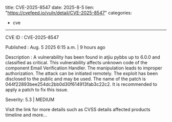  
title: CVE-2025-8547
date: 2025-8-5
lien: "https://cvefeed.io/vuln/detail/CVE-2025-8547"
categories:
  - cve
---

CVE ID : CVE-2025-8547

Published :  Aug. 5
2025
6:15 a.m. | 9 hours ago

Description : A vulnerability has been found in atjiu pybbs up to 6.0.0 and classified as critical. This vulnerability affects unknown code of the component Email Verification Handler. The manipulation leads to improper authorization. The attack can be initiated remotely. The exploit has been disclosed to the public and may be used. The name of the patch is 044f22893bee254dc2bb0d30f614913fab3c22c2. It is recommended to apply a patch to fix this issue.

Severity: 5.3 | MEDIUM

Visit the link for more details
such as CVSS details
affected products
timeline
and more...
